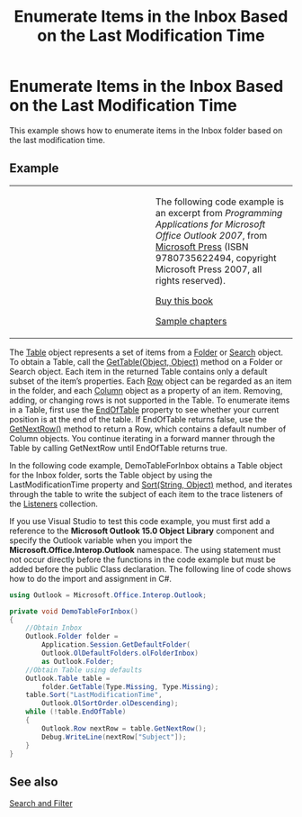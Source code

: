 ﻿---
title: 'Enumerate Items in the Inbox Based on the Last Modification Time'
TOCTitle: 'Enumerate Items in the Inbox Based on the Last Modification Time'
ms:assetid: 93a25143-def6-4832-bac2-3744558c2736
ms:mtpsurl: https://msdn.microsoft.com/en-us/library/Ff184626(v=office.15)
ms:contentKeyID: 55119920
ms.date: 07/24/2014
mtps_version: v=office.15


---

# Enumerate Items in the Inbox Based on the Last Modification Time

This example shows how to enumerate items in the Inbox folder based on the last modification time.

## Example

<table>
<colgroup>
<col style="width: 50%" />
<col style="width: 50%" />
</colgroup>
<tbody>
<tr class="odd">
<td><p></p></td>
<td><p>The following code example is an excerpt from <em>Programming Applications for Microsoft Office Outlook 2007</em>, from <a href="http://www.microsoft.com/learning/books/default.mspx">Microsoft Press</a> (ISBN 9780735622494, copyright Microsoft Press 2007, all rights reserved).</p>
<p><a href="http://www.amazon.com/gp/product/0735622493?ie=utf8%26tag=msmsdn-20%26linkcode=as2%26camp=1789%26creative=9325%26creativeasin=0735622493">Buy this book</a></p>
<p><a href="https://msdn.microsoft.com/en-us/library/cc513844(v=office.15)">Sample chapters</a></p></td>
</tr>
</tbody>
</table>


The [Table](https://msdn.microsoft.com/en-us/library/bb652856\(v=office.15\)) object represents a set of items from a [Folder](https://msdn.microsoft.com/en-us/library/bb645774\(v=office.15\)) or [Search](https://msdn.microsoft.com/en-us/library/bb612611\(v=office.15\)) object. To obtain a Table, call the [GetTable(Object, Object)](https://msdn.microsoft.com/en-us/library/bb612592\(v=office.15\)) method on a Folder or Search object. Each item in the returned Table contains only a default subset of the item’s properties. Each [Row](https://msdn.microsoft.com/en-us/library/bb610126\(v=office.15\)) object can be regarded as an item in the folder, and each [Column](https://msdn.microsoft.com/en-us/library/bb609646\(v=office.15\)) object as a property of an item. Removing, adding, or changing rows is not supported in the Table. To enumerate items in a Table, first use the [EndOfTable](https://msdn.microsoft.com/en-us/library/bb647715\(v=office.15\)) property to see whether your current position is at the end of the table. If EndOfTable returns false, use the [GetNextRow()](https://msdn.microsoft.com/en-us/library/bb609740\(v=office.15\)) method to return a Row, which contains a default number of Column objects. You continue iterating in a forward manner through the Table by calling GetNextRow until EndOfTable returns true.

In the following code example, DemoTableForInbox obtains a Table object for the Inbox folder, sorts the Table object by using the LastModificationTime property and [Sort(String, Object)](https://msdn.microsoft.com/en-us/library/bb652667\(v=office.15\)) method, and iterates through the table to write the subject of each item to the trace listeners of the [Listeners](http://msdn.microsoft.com/en-us/library/system.diagnostics.debug.listeners.aspx) collection.

If you use Visual Studio to test this code example, you must first add a reference to the **Microsoft Outlook 15.0 Object Library** component and specify the Outlook variable when you import the **Microsoft.Office.Interop.Outlook** namespace. The using statement must not occur directly before the functions in the code example but must be added before the public Class declaration. The following line of code shows how to do the import and assignment in C\#.

```csharp
using Outlook = Microsoft.Office.Interop.Outlook;
```

```csharp
private void DemoTableForInbox()
{
    //Obtain Inbox
    Outlook.Folder folder =
        Application.Session.GetDefaultFolder(
        Outlook.OlDefaultFolders.olFolderInbox)
        as Outlook.Folder;
    //Obtain Table using defaults
    Outlook.Table table =
        folder.GetTable(Type.Missing, Type.Missing);
    table.Sort("LastModificationTime",
        Outlook.OlSortOrder.olDescending);
    while (!table.EndOfTable)
    {
        Outlook.Row nextRow = table.GetNextRow();
        Debug.WriteLine(nextRow["Subject"]);
    }
}
```

## See also



[Search and Filter](search-and-filter.md)

